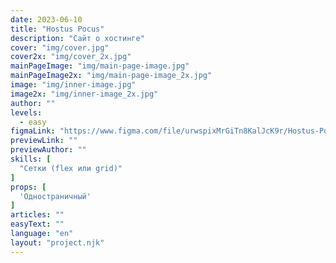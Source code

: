 ```yaml
---
date: 2023-06-10
title: "Hostus Pocus"
description: "Сайт о хостинге"
cover: "img/cover.jpg"
cover2x: "img/cover_2x.jpg"
mainPageImage: "img/main-page-image.jpg"
mainPageImage2x: "img/main-page-image_2x.jpg"
image: "img/inner-image.jpg"
image2x: "img/inner-image_2x.jpg"
author: ""
levels:
  - easy
figmaLink: "https://www.figma.com/file/urwspixMrGiTn8KalJcK9r/Hostus-Pocus?type=design&node-id=0%3A1&t=xyfrPEIFpCSHNzTv-1"
previewLink: ""
previewAuthor: ""
skills: [
  "Сетки (flex или grid)"
]
props: [
  'Одностраничный'
]
articles: ""
easyText: ""
language: "en"
layout: "project.njk"
---
```

